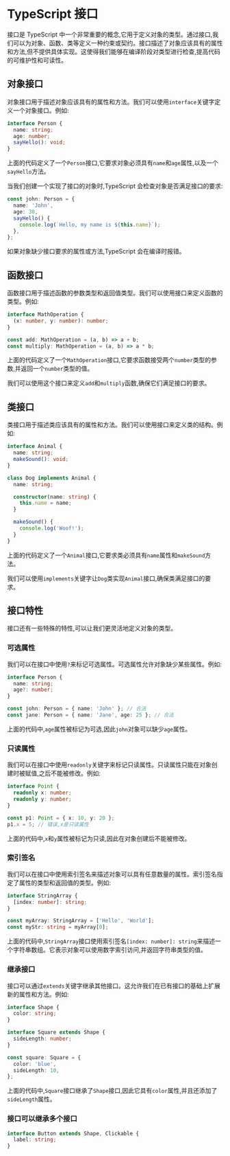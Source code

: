 # TypeScript 接口

接口是 TypeScript 中一个非常重要的概念,它用于定义对象的类型。通过接口,我们可以为对象、函数、类等定义一种约束或契约。接口描述了对象应该具有的属性和方法,但不提供具体实现。这使得我们能够在编译阶段对类型进行检查,提高代码的可维护性和可读性。

## 对象接口

对象接口用于描述对象应该具有的属性和方法。我们可以使用`interface`关键字定义一个对象接口。例如:

```typescript
interface Person {
  name: string;
  age: number;
  sayHello(): void;
}
```

上面的代码定义了一个`Person`接口,它要求对象必须具有`name`和`age`属性,以及一个`sayHello`方法。

当我们创建一个实现了接口的对象时,TypeScript 会检查对象是否满足接口的要求:

```typescript
const john: Person = {
  name: 'John',
  age: 30,
  sayHello() {
    console.log(`Hello, my name is ${this.name}`);
  },
};
```

如果对象缺少接口要求的属性或方法,TypeScript 会在编译时报错。

## 函数接口

函数接口用于描述函数的参数类型和返回值类型。我们可以使用接口来定义函数的类型。例如:

```typescript
interface MathOperation {
  (x: number, y: number): number;
}

const add: MathOperation = (a, b) => a + b;
const multiply: MathOperation = (a, b) => a * b;
```

上面的代码定义了一个`MathOperation`接口,它要求函数接受两个`number`类型的参数,并返回一个`number`类型的值。

我们可以使用这个接口来定义`add`和`multiply`函数,确保它们满足接口的要求。

## 类接口

类接口用于描述类应该具有的属性和方法。我们可以使用接口来定义类的结构。例如:

```typescript
interface Animal {
  name: string;
  makeSound(): void;
}

class Dog implements Animal {
  name: string;

  constructor(name: string) {
    this.name = name;
  }

  makeSound() {
    console.log('Woof!');
  }
}
```

上面的代码定义了一个`Animal`接口,它要求类必须具有`name`属性和`makeSound`方法。

我们可以使用`implements`关键字让`Dog`类实现`Animal`接口,确保类满足接口的要求。

## 接口特性

接口还有一些特殊的特性,可以让我们更灵活地定义对象的类型。

### 可选属性

我们可以在接口中使用`?`来标记可选属性。可选属性允许对象缺少某些属性。例如:

```typescript
interface Person {
  name: string;
  age?: number;
}

const john: Person = { name: 'John' }; // 合法
const jane: Person = { name: 'Jane', age: 25 }; // 合法
```

上面的代码中,`age`属性被标记为可选,因此`john`对象可以缺少`age`属性。

### 只读属性

我们可以在接口中使用`readonly`关键字来标记只读属性。只读属性只能在对象创建时被赋值,之后不能被修改。例如:

```typescript
interface Point {
  readonly x: number;
  readonly y: number;
}

const p1: Point = { x: 10, y: 20 };
p1.x = 5; // 错误,x是只读属性
```

上面的代码中,`x`和`y`属性被标记为只读,因此在对象创建后不能被修改。

### 索引签名

我们可以在接口中使用索引签名来描述对象可以具有任意数量的属性。索引签名指定了属性的类型和返回值的类型。例如:

```typescript
interface StringArray {
  [index: number]: string;
}

const myArray: StringArray = ['Hello', 'World'];
const myStr: string = myArray[0];
```

上面的代码中,`StringArray`接口使用索引签名`[index: number]: string`来描述一个字符串数组。它表示对象可以使用数字索引访问,并返回字符串类型的值。

### 继承接口

接口可以通过`extends`关键字继承其他接口。这允许我们在已有接口的基础上扩展新的属性和方法。例如:

```typescript
interface Shape {
  color: string;
}

interface Square extends Shape {
  sideLength: number;
}

const square: Square = {
  color: 'blue',
  sideLength: 10,
};
```

上面的代码中,`Square`接口继承了`Shape`接口,因此它具有`color`属性,并且还添加了`sideLength`属性。

### 接口可以继承多个接口

```typescript
interface Button extends Shape, Clickable {
  label: string;
}
```
